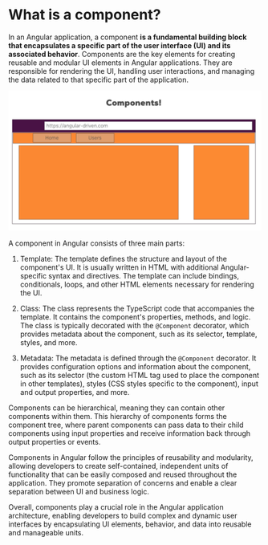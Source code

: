 # What is a component?

In an Angular application, a component **is a fundamental building block
that encapsulates a specific part of the user interface (UI) and its
associated behavior**. Components are the key elements for creating
reusable and modular UI elements in Angular applications. They are
responsible for rendering the UI, handling user interactions, and
managing the data related to that specific part of the application.

![components](../images/components-and-templates/components.png)

A component in Angular consists of three main parts:
1. Template: The template defines the structure and layout of the
   component's UI. It is usually written in HTML with additional
   Angular-specific syntax and directives. The template can include
   bindings, conditionals, loops, and other HTML elements necessary for
   rendering the UI.

2. Class: The class represents the TypeScript code that accompanies the
   template. It contains the component's properties, methods, and logic.
   The class is typically decorated with the `@Component` decorator,
   which provides metadata about the component, such as its selector,
   template, styles, and more.

3. Metadata: The metadata is defined through the `@Component` decorator.
   It provides configuration options and information about the
   component, such as its selector (the custom HTML tag used to place
   the component in other templates), styles (CSS styles specific to the
   component), input and output properties, and more.

Components can be hierarchical, meaning they can contain other
components within them. This hierarchy of components forms the component
tree, where parent components can pass data to their child components
using input properties and receive information back through output
properties or events.

Components in Angular follow the principles of reusability and
modularity, allowing developers to create self-contained, independent
units of functionality that can be easily composed and reused throughout
the application. They promote separation of concerns and enable a clear
separation between UI and business logic.

Overall, components play a crucial role in the Angular application
architecture, enabling developers to build complex and dynamic user
interfaces by encapsulating UI elements, behavior, and data into
reusable and manageable units.
